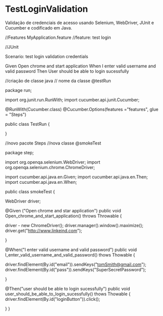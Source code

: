 # TestLoginValidation
Validação de credenciais de acesso usando Selenium, WebDriver, JUnit e Cucumber e codificado em Java.



//Features MyApplication.feature
//feature: test login


//JUnit

Scenario: test login validation credentials

  Given Open chrome and start application
  When I enter valid username and valid password
  Then User should be able to login sucessfully


//criação de classe java
// nome da classe @testRun

package run;

import org.junit.run.RunWith;
import cucumber.api.junit.Cucumber;

@RunWith(Cucumber.class)
@Cucumber.Options(features ="features", glue = "Steps")


public class TestRun {

}

//novo pacote Steps
//nova classe @smokeTest


package step;

import org.openqa.selenium.WebDriver;
import org.openqa.selenium.chrome.ChromeDriver;

import cucumber.api.java.en.Given;
import cucumber.api.java.en.Then;
import cucumber.api.java.en.When;

public class smokeTest
{

WebDriver driver;


@Given ("Open chrome and star application")
  public void Open_chrome_and_start_application() throws Throwable {

  driver - new ChromeDriver();
  driver.manager().window().maximize();
  driver.get("http://www.linkeind.com");

}


@When("I enter valid username and valid password")
  public void I_enter_valid_username_and_valid_password() thows Thowable {

  driver.findElement(By.id("email")).sendKeys("tomSmith@gmail.com");
  driver.findElement(By.id("pass")).sendKeys("SuperSecretPassword");

}

@Then("user should be able to login sucessfully")
  public void user_should_be_able_to_login_sucessfully() thows Thowable {
  driver.findElement(By.id("loginButton")).click();

  }
}
